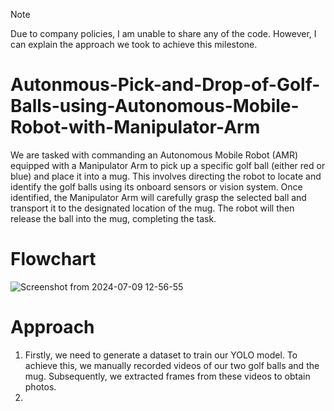> [!NOTE]
> Due to company policies, I am unable to share any of the code. However, I can explain the approach we took to achieve this milestone.

# Autonmous-Pick-and-Drop-of-Golf-Balls-using-Autonomous-Mobile-Robot-with-Manipulator-Arm

We are tasked with commanding an Autonomous Mobile Robot (AMR) equipped with a Manipulator Arm to pick up a specific golf ball (either red or blue) and place it into a mug. This involves directing the robot to locate and identify the golf balls using its onboard sensors or vision system. Once identified, the Manipulator Arm will carefully grasp the selected ball and transport it to the designated location of the mug. The robot will then release the ball into the mug, completing the task.

# Flowchart
![Screenshot from 2024-07-09 12-56-55](https://github.com/manush2312/Autonmous-Pick-and-Drop-of-Golf-Balls-using-Autonomous-Mobile-Robot-with-Manipulator-Arm/assets/112979444/852d5eaf-361d-4bcc-8f5a-d594b768ff02)

# Approach
1. Firstly, we need to generate a dataset to train our YOLO model. To achieve this, we manually recorded videos of our two golf balls and the mug. Subsequently, we extracted frames from these videos to obtain photos.
2. 

